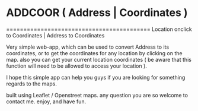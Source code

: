 # ADDCOOR ( Address | Coordinates )
==========================================
Location onclick to Coordinates | Address to Coordinates

Very simple web-app, which can be used to convert Address to its coordinates, or to get the coordinates for any location by clicking on the map.
also you can get your current location coordinates ( be aware that this function will need to be allowed to access your location ).

I hope this simple app can help you guys if you are looking for something regards to the maps.

built using Leaflet / Openstreet maps.
any question you are so welcome to contact me.
enjoy, and have fun.
